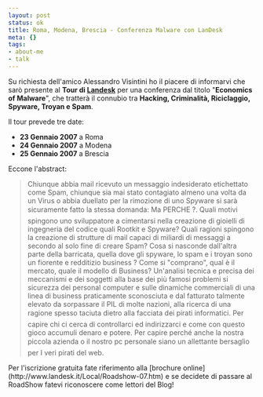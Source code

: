 ```yaml
--- 
layout: post
status: ok
title: Roma, Modena, Brescia - Conferenza Malware con LanDesk
meta: {}
tags: 
- about-me
- talk
---
```

Su richiesta dell'amico Alessandro Visintini ho il piacere di informarvi che sarò presente al **Tour di [Landesk](http://www.landesk.it)** per una conferenza dal titolo "**Economics of Malware**", che tratterà il connubio tra **Hacking, Criminalità, Riciclaggio, Spyware, Troyan e Spam**.  
  
Il tour prevede tre date:
 * **23 Gennaio 2007** a Roma  
 * **24 Gennaio 2007** a Modena  
 * **25 Gennaio 2007** a Brescia  
  
Eccone l'abstract:  
  
<blockquote>
Chiunque abbia mail ricevuto un messaggio indesiderato etichettato come Spam,  chiunque sia mai stato contagiato almeno una volta da un Virus o abbia duellato per la  rimozione di uno Spyware si sarà sicuramente fatto la stessa domanda: Ma PERCHE ?.  
Quali motivi spingono uno sviluppatore a cimentarsi nella creazione di gioielli di ingegneria del codice quali Rootkit e Spyware? Quali ragioni spingono la creazione di strutture di mail capaci di miliardi di messaggi a secondo al solo fine di creare Spam?  
Cosa si nasconde dall'altra parte della barricata, quella dove gli spyware, lo spam e i troyan sono un fiorente e redditizio business ? Come si "comprano", qual è il mercato, quale il modello di Business?  
Un'analisi tecnica e precisa dei  meccanismi  e dei  soggetti alla base dei più famosi  problemi si sicurezza dei personal computer e sulle dinamiche commerciali di una linea di business praticamente sconosciuta e dal fatturato talmente elevato da sorpassare il PIL di molte nazioni, alla ricerca di una ragione spesso taciuta dietro alla facciata dei pirati informatici.  
Per capire chi ci cerca di controllarci ed indirizzarci e come con questo gioco accumuli denaro e potere. Per capire perché anche la nostra piccola azienda o il nostro pc personale siano un allettante bersaglio per I veri pirati del web.  
</blockquote>
Per l'iscrizione gratuita fate riferimento alla [brochure online](http://www.landesk.it/Local/Roadshow-07.htm) e se decidete di passare al RoadShow fatevi riconoscere come lettori del Blog! 
